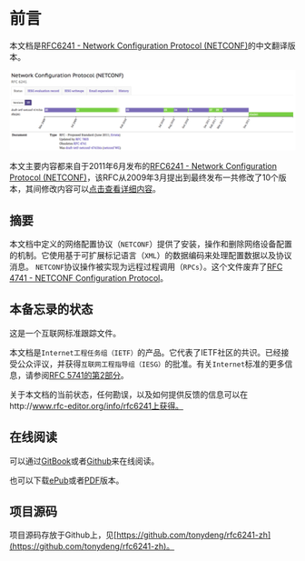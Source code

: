 # 前言
本文档是[RFC6241 - Network Configuration Protocol (NETCONF)](https://tools.ietf.org/html/rfc6241)的中文翻译版本。

![datatracker rfc6241](images/datatracker-rfc6241.jpg)

本文主要内容都来自于2011年6月发布的[RFC6241 - Network Configuration Protocol (NETCONF)](https://tools.ietf.org/html/rfc6241)，该RFC从2009年3月提出到最终发布一共修改了10个版本，其间修改内容可以[点击查看详细内容](https://datatracker.ietf.org/doc/rfc6241/)。

## 摘要

本文档中定义的网络配置协议（`NETCONF`）提供了安装，操作和删除网络设备配置的机制。它使用基于可扩展标记语言（`XML`）的数据编码来处理配置数据以及协议消息。 `NETCONF`协议​​操作被实现为远程过程调用（`RPCs`）。这个文件废弃了[RFC 4741 -  NETCONF Configuration Protocol](https://tools.ietf.org/html/rfc4741)。

## 本备忘录的状态

这是一个互联网标准跟踪文件。

本文档是`Internet工程任务组（IETF）`的产品。它代表了IETF社区的共识。已经接受公众评议，并获得`互联网工程指导组（IESG）`的批准。有关`Internet`标准的更多信息，请参阅[RFC 5741的第2部分](https://tools.ietf.org/html/rfc5741#section-2)。

关于本文档的当前状态，任何勘误，以及如何提供反馈的信息可以在http://www.rfc-editor.org/info/rfc6241上获得。

## 在线阅读

可以通过[GitBook](https://tonydeng.gitbooks.io/rfc6241-zh/)或者[Github](https://github.com/tonydeng/rfc6241-zh)来在线阅读。

也可以下载[ePub](https://www.gitbook.com/download/epub/book/tonydeng/rfc6241-zh)或者[PDF](https://www.gitbook.com/download/pdf/book/tonydeng/rfc6241-zh)版本。

## 项目源码

项目源码存放于Github上，见[https://github.com/tonydeng/rfc6241-zh](https://github.com/tonydeng/rfc6241-zh)。

